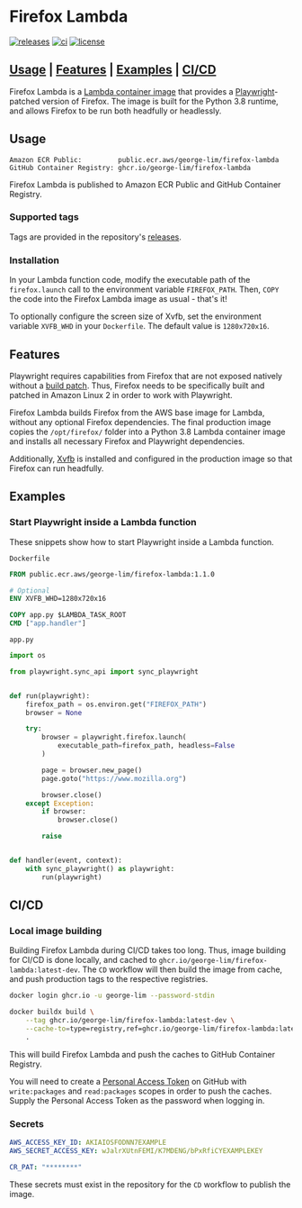 # Firefox Lambda

[![releases](https://img.shields.io/github/v/release/george-lim/firefox-lambda)](https://github.com/george-lim/firefox-lambda/releases)
[![ci](https://github.com/george-lim/firefox-lambda/workflows/CI/badge.svg)](https://github.com/george-lim/firefox-lambda/actions)
[![license](https://img.shields.io/github/license/george-lim/firefox-lambda)](https://github.com/george-lim/firefox-lambda/blob/main/LICENSE)

## [Usage](#usage) | [Features](#features) | [Examples](#examples) | [CI/CD](#cicd)

Firefox Lambda is a [Lambda container image](https://docs.aws.amazon.com/lambda/latest/dg/images-create.html) that provides a [Playwright](https://playwright.dev)-patched version of Firefox. The image is built for the Python 3.8 runtime, and allows Firefox to be run both headfully or headlessly.

## Usage

```text
Amazon ECR Public:         public.ecr.aws/george-lim/firefox-lambda
GitHub Container Registry: ghcr.io/george-lim/firefox-lambda
```

Firefox Lambda is published to Amazon ECR Public and GitHub Container Registry.

### Supported tags

Tags are provided in the repository's [releases](https://github.com/george-lim/firefox-lambda/releases).

### Installation

In your Lambda function code, modify the executable path of the `firefox.launch` call to the environment variable `FIREFOX_PATH`. Then, `COPY` the code into the Firefox Lambda image as usual - that's it!

To optionally configure the screen size of Xvfb, set the environment variable `XVFB_WHD` in your `Dockerfile`. The default value is `1280x720x16`.

## Features

Playwright requires capabilities from Firefox that are not exposed natively without a [build patch](https://github.com/microsoft/playwright/tree/master/browser_patches). Thus, Firefox needs to be specifically built and patched in Amazon Linux 2 in order to work with Playwright.

Firefox Lambda builds Firefox from the AWS base image for Lambda, without any optional Firefox dependencies. The final production image copies the `/opt/firefox/` folder into a Python 3.8 Lambda container image and installs all necessary Firefox and Playwright dependencies.

Additionally, [Xvfb](https://www.x.org/releases/X11R7.6/doc/man/man1/Xvfb.1.xhtml) is installed and configured in the production image so that Firefox can run headfully.

## Examples

### Start Playwright inside a Lambda function

These snippets show how to start Playwright inside a Lambda function.

`Dockerfile`

```dockerfile
FROM public.ecr.aws/george-lim/firefox-lambda:1.1.0

# Optional
ENV XVFB_WHD=1280x720x16

COPY app.py $LAMBDA_TASK_ROOT
CMD ["app.handler"]
```

`app.py`

```python
import os

from playwright.sync_api import sync_playwright


def run(playwright):
    firefox_path = os.environ.get("FIREFOX_PATH")
    browser = None

    try:
        browser = playwright.firefox.launch(
            executable_path=firefox_path, headless=False
        )

        page = browser.new_page()
        page.goto("https://www.mozilla.org")

        browser.close()
    except Exception:
        if browser:
            browser.close()

        raise


def handler(event, context):
    with sync_playwright() as playwright:
        run(playwright)
```

## CI/CD

### Local image building

Building Firefox Lambda during CI/CD takes too long. Thus, image building for CI/CD is done locally, and cached to `ghcr.io/george-lim/firefox-lambda:latest-dev`. The `CD` workflow will then build the image from cache, and push production tags to the respective registries.

```bash
docker login ghcr.io -u george-lim --password-stdin

docker buildx build \
    --tag ghcr.io/george-lim/firefox-lambda:latest-dev \
    --cache-to=type=registry,ref=ghcr.io/george-lim/firefox-lambda:latest-dev,mode=max \
    .
```

This will build Firefox Lambda and push the caches to GitHub Container Registry.

You will need to create a [Personal Access Token](https://docs.github.com/en/github/authenticating-to-github/keeping-your-account-and-data-secure/creating-a-personal-access-token) on GitHub with `write:packages` and `read:packages` scopes in order to push the caches. Supply the Personal Access Token as the password when logging in.

### Secrets

```yaml
AWS_ACCESS_KEY_ID: AKIAIOSFODNN7EXAMPLE
AWS_SECRET_ACCESS_KEY: wJalrXUtnFEMI/K7MDENG/bPxRfiCYEXAMPLEKEY

CR_PAT: "********"
```

These secrets must exist in the repository for the `CD` workflow to publish the image.
